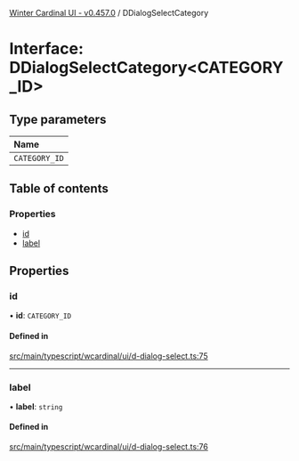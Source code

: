 [Winter Cardinal UI - v0.457.0](../index.md) / DDialogSelectCategory

# Interface: DDialogSelectCategory\<CATEGORY_ID\>

## Type parameters

| Name |
| :------ |
| `CATEGORY_ID` |

## Table of contents

### Properties

- [id](DDialogSelectCategory.md#id)
- [label](DDialogSelectCategory.md#label)

## Properties

### id

• **id**: `CATEGORY_ID`

#### Defined in

[src/main/typescript/wcardinal/ui/d-dialog-select.ts:75](https://github.com/winter-cardinal/winter-cardinal-ui/blob/v0.457.0/src/main/typescript/wcardinal/ui/d-dialog-select.ts#L75)

___

### label

• **label**: `string`

#### Defined in

[src/main/typescript/wcardinal/ui/d-dialog-select.ts:76](https://github.com/winter-cardinal/winter-cardinal-ui/blob/v0.457.0/src/main/typescript/wcardinal/ui/d-dialog-select.ts#L76)
